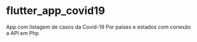 # flutter_app_covid19
App com listagem de casos da Covid-19 Por países e estados com conexão a API em Php
